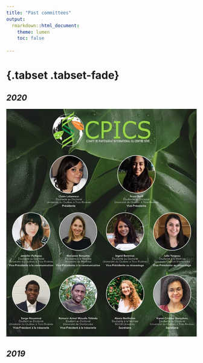 ```yaml
---
title: "Past committees"
output:
  rmarkdown::html_document:
    theme: lumen
    toc: false
    
---
```


#   {.tabset .tabset-fade} 

## *2020*

![](images/comite_2020.jpg)

##  *2019*  


